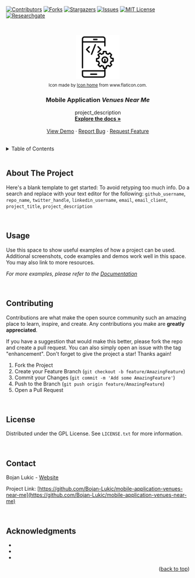 <div id="top"></div>

<br />

<!-- PROJECT SHIELDS -->
<!--
*** I'm using markdown "reference style" links for readability.
*** Reference links are enclosed in brackets [ ] instead of parentheses ( ).
*** See the bottom of this document for the declaration of the reference variables
*** for contributors-url, forks-url, etc. This is an optional, concise syntax you may use.
*** https://www.markdownguide.org/basic-syntax/#reference-style-links
-->
[![Contributors][contributors-shield]][contributors-url]
[![Forks][forks-shield]][forks-url]
[![Stargazers][stars-shield]][stars-url]
[![Issues][issues-shield]][issues-url]
[![MIT License][license-shield]][license-url]
[![Researchgate][researchgate-shield]][researchgate-url]



<!-- PROJECT LOGO -->
<br />
<div align="center">
  <figure>
    <a href="https://github.com/Bojan-Lukic/mobile-application-venues-near-me">
      <img src="res/logo.png" alt="Logo" width="120" height="120">
    </a><br />
    <figcaption><sub>Icon made by <a href="https://www.flaticon.com/authors/freepik">Icon home</a> from www.flaticon.com.</sub></figcaption>
  </figure>

  <h3 align="center">Mobile Application <i>Venues Near Me</i></h3>

  <p align="center">
    project_description
    <br />
    <a href="https://github.com/Bojan-Lukic/mobile-application-venues-near-me/doc"><strong>Explore the docs »</strong></a>
    <br />
    <br />
    <a href="https://github.com/Bojan-Lukic/mobile-application-venues-near-me/src">View Demo</a>
    ·
    <a href="https://github.com/Bojan-Lukic/mobile-application-venues-near-me/issues">Report Bug</a>
    ·
    <a href="https://github.com/Bojan-Lukic/mobile-application-venues-near-me/issues">Request Feature</a>
  </p>
</div>

<br />



<!-- TABLE OF CONTENTS -->
<details>
  <summary>Table of Contents</summary>
  <ol>
    <li>
      <a href="#about-the-project">About The Project</a>
      <!-- <ul>
        <li><a href="#built-with">Built With</a></li>
      </ul> -->
    </li>
    <!-- <li>
      <a href="#getting-started">Getting Started</a>
      <ul>
        <li><a href="#prerequisites">Prerequisites</a></li>
        <li><a href="#installation">Installation</a></li>
      </ul>
    </li> -->
    <li><a href="#usage">Usage</a></li>
    <!-- <li><a href="#roadmap">Roadmap</a></li> -->
    <li><a href="#contributing">Contributing</a></li>
    <li><a href="#license">License</a></li>
    <li><a href="#contact">Contact</a></li>
    <li><a href="#acknowledgments">Acknowledgments</a></li>
  </ol>
</details>

<br />



<!-- ABOUT THE PROJECT -->
## About The Project

Here's a blank template to get started: To avoid retyping too much info. Do a search and replace with your text editor for the following: `github_username`, `repo_name`, `twitter_handle`, `linkedin_username`, `email`, `email_client`, `project_title`, `project_description`

<br />


<!--
### Built With

* [Next.js](https://nextjs.org/)
* [React.js](https://reactjs.org/)
* [Vue.js](https://vuejs.org/)
* [Angular](https://angular.io/)
* [Svelte](https://svelte.dev/)
* [Laravel](https://laravel.com)
* [Bootstrap](https://getbootstrap.com)
* [JQuery](https://jquery.com)

<br />
-->


<!-- GETTING STARTED -->
<!--
## Getting Started

This is an example of how you may give instructions on setting up your project locally.
To get a local copy up and running follow these simple example steps.

### Prerequisites

This is an example of how to list things you need to use the software and how to install them.
* npm
  ```sh
  npm install npm@latest -g
  ```

### Installation

1. Get a free API Key at [https://example.com](https://example.com)
2. Clone the repo
   ```sh
   git clone https://github.com/github_username/repo_name.git
   ```
3. Install NPM packages
   ```sh
   npm install
   ```
4. Enter your API in `config.js`
   ```js
   const API_KEY = 'ENTER YOUR API';
   ```

<br />
-->



<!-- USAGE EXAMPLES -->
## Usage

Use this space to show useful examples of how a project can be used. Additional screenshots, code examples and demos work well in this space. You may also link to more resources.

_For more examples, please refer to the [Documentation](https://example.com)_

<br />



<!-- ROADMAP -->
<!--
## Roadmap

- [] Feature 1
- [] Feature 2
- [] Feature 3
    - [] Nested Feature

See the [open issues](https://github.com/github_username/repo_name/issues) for a full list of proposed features (and known issues).

<br />
-->



<!-- CONTRIBUTING -->
## Contributing

Contributions are what make the open source community such an amazing place to learn, inspire, and create. Any contributions you make are **greatly appreciated**.

If you have a suggestion that would make this better, please fork the repo and create a pull request. You can also simply open an issue with the tag "enhancement".
Don't forget to give the project a star! Thanks again!

1. Fork the Project
2. Create your Feature Branch (`git checkout -b feature/AmazingFeature`)
3. Commit your Changes (`git commit -m 'Add some AmazingFeature'`)
4. Push to the Branch (`git push origin feature/AmazingFeature`)
5. Open a Pull Request

<br />



<!-- LICENSE -->
## License

Distributed under the GPL License. See `LICENSE.txt` for more information.

<br />



<!-- CONTACT -->
## Contact

Bojan Lukic - [Website](https://www.bojanlukic.com/)

Project Link: [https://github.com/Bojan-Lukic/mobile-application-venues-near-me](https://github.com/Bojan-Lukic/mobile-application-venues-near-me)

<br />



<!-- ACKNOWLEDGMENTS -->
## Acknowledgments

* []()
* []()
* []()

<p align="right">(<a href="#top">back to top</a>)</p>



<!-- MARKDOWN LINKS & IMAGES -->
<!-- https://www.markdownguide.org/basic-syntax/#reference-style-links -->
[contributors-shield]: https://img.shields.io/github/contributors/Bojan-Lukic/mobile-application-venues-near-me.svg?style=for-the-badge
[contributors-url]: https://github.com/Bojan-Lukic/mobile-application-venues-near-me/graphs/contributors
[forks-shield]: https://img.shields.io/github/forks/Bojan-Lukic/mobile-application-venues-near-me.svg?style=for-the-badge
[forks-url]: https://github.com/Bojan-Lukic/mobile-application-venues-near-me/network/members
[stars-shield]: https://img.shields.io/github/stars/Bojan-Lukic/mobile-application-venues-near-me.svg?style=for-the-badge
[stars-url]: https://github.com/Bojan-Lukic/mobile-application-venues-near-me/stargazers
[issues-shield]: https://img.shields.io/github/issues/Bojan-Lukic/mobile-application-venues-near-me.svg?style=for-the-badge
[issues-url]: https://github.com/Bojan-Lukic/mobile-application-venues-near-me/issues
[license-shield]: https://img.shields.io/github/license/Bojan-Lukic/mobile-application-venues-near-me.svg?style=for-the-badge
[license-url]: https://github.com/Bojan-Lukic/mobile-application-venues-near-me/blob/master/LICENSE.txt
[researchgate-shield]: https://img.shields.io/badge/-ReearchGate-grey?style=for-the-badge&logo=researchgate
[researchgate-url]: https://www.researchgate.net/profile/Bojan_Lukic2
[product-screenshot]: images/screenshot.png
